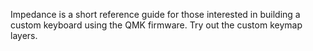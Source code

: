 Impedance is a short reference guide for those interested in building a custom keyboard using the QMK firmware. Try out the custom keymap layers.
